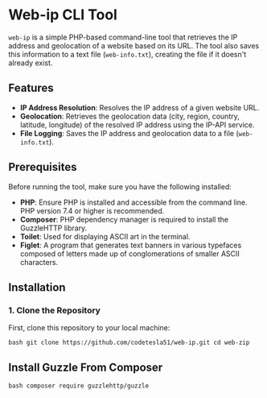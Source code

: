 # Web-ip CLI Tool

`web-ip` is a simple PHP-based command-line tool that retrieves the IP address and geolocation of a website based on its URL. The tool also saves this information to a text file (`web-info.txt`), creating the file if it doesn't already exist.

## Features

- **IP Address Resolution**: Resolves the IP address of a given website URL.
- **Geolocation**: Retrieves the geolocation data (city, region, country, latitude, longitude) of the resolved IP address using the IP-API service.
- **File Logging**: Saves the IP address and geolocation data to a file (`web-info.txt`).

## Prerequisites

Before running the tool, make sure you have the following installed:

- **PHP**: Ensure PHP is installed and accessible from the command line. PHP version 7.4 or higher is recommended.
- **Composer**: PHP dependency manager is required to install the GuzzleHTTP library.
- **Toilet**: Used for displaying ASCII art in the terminal.
- **Figlet**: A program that generates text banners in various typefaces composed of letters made up of conglomerations of smaller ASCII characters.

## Installation

### 1. Clone the Repository
First, clone this repository to your local machine:

``bash
git clone https://github.com/codetesla51/web-ip.git
cd web-zip``
## Install Guzzle From Composer 
``bash
composer require guzzlehttp/guzzle ``
